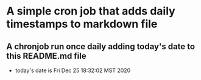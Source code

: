 A simple cron job that adds daily timestamps to markdown file
============================================================
## A chronjob run once daily adding today's date to this README.md file
* today's date is Fri Dec 25 18:32:02 MST 2020

